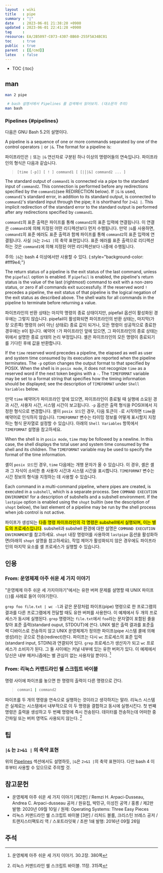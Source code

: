 ```yaml
---
layout  : wiki
title   : pipe
summary : "|"
date    : 2023-06-01 21:38:20 +0900
updated : 2023-06-01 22:41:28 +0900
tag     : 
resource: EA/2B5097-C073-4307-BB60-255F5A34BC01
toc     : true
public  : true
parent  : [[/cmd]]
latex   : false
---
```

* TOC
{:toc}

## man

```sh
man 2 pipe
```

```sh
 # bash 설명서에서 Pipelines 를 검색해서 읽어보자. (대소문자 주의)
man bash
```

### Pipelines {#pipelines}

다음은 GNU Bash 5.2의 설명이다.

>
A pipeline is a sequence of one or more commands separated by one of the control operators `|` or `|&`.
The format for a pipeline is:

파이프라인은 `|` 또는 `|&` 연산자로 구분된 하나 이상의 명령어들의 연속입니다.
파이프라인의 형식은 다음과 같습니다.

>
> ```
> [time [-p]] [ ! ] command1 [ [|⎪|&] command2 ... ]
> ```
>
The standard output of `command1` is connected via a pipe to the standard input of `command2`.
This connection is performed before any redirections specified by the `command1`(see REDIRECTION below).
If `|&` is used, `command1`'s standard error, in addition to its standard output, is connected to `command2`'s standard input through the pipe; it is shorthand for `2>&1 |`.
This implicit redirection of the standard error to the standard output is performed after any redirections specified by `command1`.

`command1`의 표준 출력은 파이프를 통해 `command2`의 표준 입력에 연결됩니다.
이 연결은 `command1`에 의해 지정된 어떤 리디렉션보다 먼저 수행됩니다.
만약 `|&`를 사용하면, `command1`의 표준 에러도 표준 출력과 함께 파이프를 통해 `command2`의 표준 입력에 연결됩니다.
사실 `|&`는 `2>&1 |`의 축약 표현입니다.
표준 에러를 표준 출력으로 리디렉션하는 것은 `command1`에 의해 지정된 어떤 리디렉션보다 나중에 수행됩니다.

>
주의: `|&`는 bash 4 이상에서만 사용할 수 있다.
{:style="background-color: #fff9e4;"}

<span/>

>
The return status of a pipeline is the exit status of the last command, unless the `pipefail` option is enabled.
If `pipefail` is enabled, the pipeline's return status is the value of the last (rightmost) command to exit with a non-zero status, or zero if all commands exit successfully.
If the reserved word `!`  precedes a pipeline, the exit status of that pipeline is the logical negation of the exit status as described above.
The shell waits for all commands in the pipeline to terminate before returning a value.

파이프라인의 반환 상태는 마지막 명령의 종료 상태이지만, pipefail 옵션이 활성화된 경우에는 그렇지 않습니다.
pipefail이 활성화되면 파이프라인의 반환 상태는, 마지막(가장 오른쪽) 명령의 (`0`이 아닌 상태로) 종료 값이 되거나, 모든 명령이 성공적으로 종료한 경우에는 `0`이 됩니다.
예약어 `!`가 파이프라인 앞에 있으면, 그 파이프라인의 종료 상태는 위에서 설명한 종료 상태의 논리 부정입니다.
셸은 파이프라인의 모든 명령이 종료되기를 기다린 후에 값을 반환합니다.

>
If the `time` reserved word precedes a pipeline, the elapsed as well as user and system time consumed by its execution are reported when the pipeline terminates.
The `-p` option changes the output format to that specified by POSIX.
When the shell is in `posix mode`, it does not recognize `time` as a reserved word if the next token begins with a `-`.
The `TIMEFORMAT` variable may be set to a format string that specifies how the timing information should be displayed; see the description of `TIMEFORMAT` under `Shell Variables` below.

만약 `time` 예약어가 파이프라인 앞에 있으면, 파이프라인이 종료될 때 실행에 소요된 경과 시간, 사용자 시간, 시스템 시간이 보고됩니다.
`-p` 옵션은 출력 형식을 POSIX에서 지정한 형식으로 변경합니다.
셸이 `posix 모드`인 경우, 다음 토큰이 `-`로 시작하면 `time`을 예약어로 인식하지 않습니다.
`TIMEFORMAT` 변수는 타이밍 정보를 어떻게 표시할지 지정하는 형식 문자열로 설정할 수 있습니다.
아래의 `Shell Variables` 항목에서 `TIMEFORMAT` 설명을 참고하세요.

>
When the shell is in `posix mode`, `time` may be followed by a newline.
In this case, the shell displays the total user and system time consumed by the shell and its children.
The `TIMEFORMAT` variable may be used to specify the format of the time information.

셸이 `posix 모드`인 경우, `time` 다음에는 개행 문자가 올 수 있습니다.
이 경우, 셸은 셸과 그 자식이 소비한 총 사용자 시간과 시스템 시간을 표시합니다.
`TIMEFORMAT` 변수는 시간 정보의 형식을 지정하는 데 사용할 수 있습니다.

>
Each command in a multi-command pipeline, where pipes are created, is executed in a `subshell`, which is a separate process.
See `COMMAND EXECUTION ENVIRONMENT` for a description of subshells and a subshell environment.
If the `lastpipe` option is enabled using the `shopt` builtin (see the description of `shopt` below), the last element of a pipeline may be run by the shell process when job control is not active.

파이프가 생성되는 <mark>다중 명령 파이프라인의 각 명령은 subshell에서 실행되며, 이는 별도의 프로세스입니다</mark>.
subshell과 subshell 환경에 대한 설명은 `COMMAND EXECUTION ENVIRONMENT`를 참고하세요.
`shopt` 내장 명령어를 사용하여 `lastpipe` 옵션을 활성화하면(아래의 `shopt` 설명을 참고하세요), 작업 제어가 활성화되지 않은 경우에도 파이프라인의 마지막 요소를 셸 프로세스가 실행할 수 있습니다.

## 인용

### From: 운영체제 아주 쉬운 세 가지 이야기

"운영체제 아주 쉬운 세 가지이야기"에서는 유한 버퍼 문제를 설명할 때 UNIX 파이프(`|`)를 사례로 들어 이야기한다.

>
`grep foo file.txt | wc -l`과 같은 문장처럼 파이프(pipe) 명령으로 한 프로그램의 결과를 다른 프로그램에게 전달할 때도 유한 버퍼를 사용한다.
이 예제에서 두 개의 프로세스가 동시에 실행된다.
`grep` 명령어는 `file.txt`에서 `foo`라는 문자열이 포함된 줄을 찾아 표준 출력(standard ouput, STDOUT)에 쓴다.
UNIX 쉘은 출력 결과를 표준출력 디바이스로 전송하지 않고 UNIX 운영체제가 정의한 파이프(pipe 시스템 콜에 의해 생성)라는 곳으로 전송(redirect)한다.
파이프는 다시 `wc` 프로세스의 표준 입력(standard input, STDIN)과 연결되어 있다.
`grep` 프로세스가 생산자가 되고 `wc` 프로세스가 소비자가 된다.
그 둘 사이에는 커널 내부에 있는 유한 버퍼가 있다.
이 예제에서 당신은 내부 메커니즘에는 별 관심이 없는 사용자일 뿐이다.
[^easy-380]

### From: 리눅스 커맨드라인 쉘 스크립트 바이블

>
명령 사이에 파이프를 놓으면 한 명령의 출력이 다른 명령으로 간다.
>
> ```sh
> comman1 | command2
> ```
>
파이프를 두 개의 명령을 연속으로 실행하는 것이라고 생각하지는 말라.
리눅스 시스템은 실제로는 시스템에서 내부적으로 이 두 명령을 결합하고 동시에 실행시킨다.
첫 번째 명령은 출력을 생성하고 두 번째 명령에 즉시 전송된다.
데이터를 전송하는데 어떠한 중간파일 또는 버퍼 영역도 사용되지 않는다.
[^richard-315]

## 팁

### `|&` 는 `2>&1 |` 의 축약 표현

위의 [Pipelines]( #pipelines ) 섹션에서도 설명하듯, `|&`은 `2>&1 |`의 축약 표현이다.
다만 bash 4 이후부터 사용할 수 있으므로 주의할 것.


## 참고문헌

- 운영체제 아주 쉬운 세 가지 이야기 [제2판] / Remzi H. Arpaci-Dusseau, Andrea C. Arpaci-dusseau 공저 / 원유집, 박민규, 이성진 공역 / 홍릉 / 제2판 발행: 2020년 09월 10일 / 원제: Operating Systems: Three Easy Pieces
- 리눅스 커맨드라인 쉘 스크립트 바이블 [3판] / 리처드 블룸, 크리스틴 브레스 공저 / 트랜지스터팩토리 역 / 스포트라잇북 / 초판 1쇄 발행: 2016년 09월 26일

## 주석

[^easy-380]: 운영체제 아주 쉬운 세 가지 이야기. 30.2장. 380쪽
[^richard-315]: 리눅스 커맨드라인 쉘 스크립트 바이블. 11장. 315쪽

